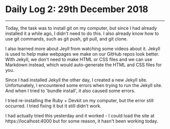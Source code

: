 # Daily Log 2: 29th December 2018
-----

Today, the task was to install git on my computer, but since I had already installed it a while ago, I didn't need to do this. I also already know how to use git commands, such as git push, git pull, and git clone.

I also learned more about Jeyll from watching some videos about it. Jekyll is used to help make webpages we make on our GitHub repos look better. With Jekyll, we don't need to make HTML or CSS files and we can use Markdown instead, which would auto-generate the HTML and CSS files for you.

Since I had installed Jekyll the other day, I created a new Jekyll site. Unfortunately, I encountered some errors when trying to run the Jekyll site. And when I tried to 'bundle install', it also caused some errors.

I tried re-installing the Ruby + Devkit on my computer, but the error still occurred. I tried fixing it but it still didn't work.

I had actually tried this yesterday and it worked - I could load the site at https://localhost:4000 but for some reason, it hasn't been working today.
